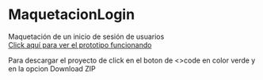 # MaquetacionLogin
Maquetación de un inicio de sesión de usuarios<br>
<a href="https://yoel-gasca.github.io/maquetacionLogin/">Click aquí para ver el prototipo funcionando</a>

Para descargar el proyecto de click en el boton de <>code en color verde y en la opcion Download ZIP
